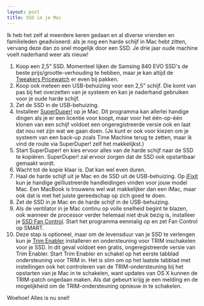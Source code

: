 ```yaml
---
layout: post
title: SSD in je Mac
---
```

Ik heb het zelf al meerdere keren gedaan en al diverse vrienden en familieleden geadviseerd: als je nog een harde schijf in Mac hebt zitten, vervang deze dan zo snel mogelijk door een SSD. Je drie jaar oude machine voelt naderhand weer als nieuw!

1. Koop een 2,5" SSD. Momenteel lijken de Samsing 840 EVO SSD's de beste prijs/grootte-verhouding te hebben, maar je kan altijd de [Tweakers Pricewatch](http://www.tweakers.net/pricewatch) er even bij pakken.
2. Koop ook meteen een USB-behuizing voor een 2,5" schijf. Die komt van pas bij het overzetten van je systeem en kan je naderhand gebruiken voor je oude harde schijf.
3. Zet de SSD in de USB-behuizing.
4. Installeer [SuperDuper!](http://www.shirt-pocket.com/SuperDuper/superduperdescription.html) op je Mac. Dit programma kan allerlei handige dingen als je er een licentie voor koopt, maar voor het één-op-één klonen van een schijf voldoet een ongeregistreerde versie ook en laat dat nou net zijn wat we gaan doen. (Je kunt er ook voor kiezen om je systeem van een back-up zoals Time Machine terug te zetten, maar ik vind de route via SuperDuper! zelf het makkelijkst.)
5. Start SuperDuper! en kies ervoor alles van de harde schijf naar de SSD te kopiëren. SuperDuper! zal ervoor zorgen dat de SSD ook opstartbaar gemaakt wordt.
6. Wacht tot de kopie klaar is. Dat kan wel even duren.
7. Haal de harde schijf uit je Mac en de SSD uit de USB-behuizing. Op [iFixit](http://www.ifixit.com/Device/Mac) kun je handige geïllustreerde handleidingen vinden voor jouw model Mac. Een MacBook is trouwens wel wat makkelijker dan een iMac, maar ook dat is met het juiste gereedschap op zich goed te doen.
8. Zet de SSD in je Mac en de harde schijf in de USB-behuizing.
9. Als de ventilator in je Mac continu op volle snelheid begint te blazen, ook wanneer de processor verder helemaal niet druk bezig is, installeer je [SSD Fan Control](http://exirion.net/ssdfanctrl/). Start het programma eenmalig op en zet Fan Control op SMART.
10. Deze stap is optioneel, maar om de levensduur van je SSD te verlengen kun je [Trim Enabler](http://www.cindori.org/software/trimenabler/) installeren en ondersteuning voor TRIM inschakelen voor je SSD. In dit geval voldoet een gratis, ongeregistreerde versie van Trim Enabler. Start Trim Enabler en schakel op het eerste tabblad ondersteuning voor TRIM in. Het is slim om op het laatste tabblad met instellingen ook het controleren van de TRIM-ondersteuning bij het opstarten van je Mac in te schakelen, want updates van OS X kunnen de TRIM-patch ongedaan maken. Als dat gebeurt krijg je een melding en de mogelijkheid om de TRIM-ondersteuning opnieuw in te schakelen.

Woehoe! Alles is nu snel!
